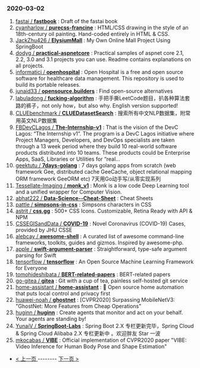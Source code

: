 ### 2020-03-02 
1. [
        fastai /
**fastbook**](https://github.com/fastai/fastbook) : Draft of the fastai book
1. [
        cyanharlow /
**purecss-francine**](https://github.com/cyanharlow/purecss-francine) : HTML/CSS drawing in the style of an 18th-century oil painting. Hand-coded entirely in HTML & CSS.
1. [
        JackZhu426 /
**ElysiumMall**](https://github.com/JackZhu426/ElysiumMall) : My Own Online Mall Project Using SpringBoot
1. [
        dodyg /
**practical-aspnetcore**](https://github.com/dodyg/practical-aspnetcore) : Practical samples of aspnet core 2.1, 2.2, 3.0 and 3.1 projects you can use. Readme contains explanations on all projects.
1. [
        informatici /
**openhospital**](https://github.com/informatici/openhospital) : Open Hospital is a free and open source software for healthcare data management. This repository is used to build its portable releases.
1. [
        junaid33 /
**opensource.builders**](https://github.com/junaid33/opensource.builders) : Find open-source alternatives
1. [
        labuladong /
**fucking-algorithm**](https://github.com/labuladong/fucking-algorithm) : 手把手撕LeetCode题目，扒各种算法套路的裤子，not only how，but also why. English version supported!
1. [
        CLUEbenchmark /
**CLUEDatasetSearch**](https://github.com/CLUEbenchmark/CLUEDatasetSearch) : 搜索所有中文NLP数据集，附常用英文NLP数据集
1. [
        FBDevCLagos /
**The-Internship-v1**](https://github.com/FBDevCLagos/The-Internship-v1) : That is the vision of the DevC Lagos: “The Internship v1”. The program is a DevC Lagos initiative where Project Managers, Developers, and DevOps specialists are taken through a 13 week period where they build 10 real-world software products distributed into 10 teams. These products could be Enterprise Apps, SaaS, Libraries or Utilities for “real…
1. [
        geektutu /
**7days-golang**](https://github.com/geektutu/7days-golang) : 7 days golang apps from scratch (web framework Gee, distributed cache GeeCache, object relational mapping ORM framework GeeORM etc) 7天用Go动手写/从零实现系列
1. [
        Tessellate-Imaging /
**monk_v1**](https://github.com/Tessellate-Imaging/monk_v1) : Monk is a low code Deep Learning tool and a unified wrapper for Computer Vision.
1. [
        abhat222 /
**Data-Science--Cheat-Sheet**](https://github.com/abhat222/Data-Science--Cheat-Sheet) : Cheat Sheets
1. [
        pattle /
**simpsons-in-css**](https://github.com/pattle/simpsons-in-css) : Simpsons characters in CSS
1. [
        astrit /
**css.gg**](https://github.com/astrit/css.gg) : 500+ CSS Icons. Customizable, Retina Ready with API & NPM
1. [
        CSSEGISandData /
**COVID-19**](https://github.com/CSSEGISandData/COVID-19) : Novel Coronavirus (COVID-19) Cases, provided by JHU CSSE
1. [
        alebcay /
**awesome-shell**](https://github.com/alebcay/awesome-shell) : A curated list of awesome command-line frameworks, toolkits, guides and gizmos. Inspired by awesome-php.
1. [
        apple /
**swift-argument-parser**](https://github.com/apple/swift-argument-parser) : Straightforward, type-safe argument parsing for Swift
1. [
        tensorflow /
**tensorflow**](https://github.com/tensorflow/tensorflow) : An Open Source Machine Learning Framework for Everyone
1. [
        tomohideshibata /
**BERT-related-papers**](https://github.com/tomohideshibata/BERT-related-papers) : BERT-related papers
1. [
        go-gitea /
**gitea**](https://github.com/go-gitea/gitea) : Git with a cup of tea, painless self-hosted git service
1. [
        home-assistant /
**home-assistant**](https://github.com/home-assistant/home-assistant) : 🏡 Open source home automation that puts local control and privacy first
1. [
        huawei-noah /
**ghostnet**](https://github.com/huawei-noah/ghostnet) : [CVPR2020] Surpassing MobileNetV3: "GhostNet: More Features from Cheap Operations"
1. [
        huginn /
**huginn**](https://github.com/huginn/huginn) : Create agents that monitor and act on your behalf. Your agents are standing by!
1. [
        YunaiV /
**SpringBoot-Labs**](https://github.com/YunaiV/SpringBoot-Labs) : Spring Boot 2.X 专栏更新完毕，Spring Cloud & Spring Cloud Alibaba 2.X 专栏更新中 。欢迎胖友 Star 一波
1. [
        mkocabas /
**VIBE**](https://github.com/mkocabas/VIBE) : Official implementation of CVPR2020 paper "VIBE: Video Inference for Human Body Pose and Shape Estimation" 

- [ < 上一页 ](https://github.com/able8/github-trending-daily-record/blob/master/2020-03-01.md) -------- [ 下一页 > ](https://github.com/able8/github-trending-daily-record/blob/master/2020-03-03.md)